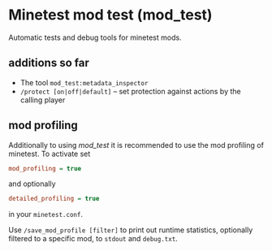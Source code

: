 # Minetest mod test (mod_test)
Automatic tests and debug tools for minetest mods.

## additions so far
* The tool `mod_test:metadata_inspector`
* `/protect [on|off|default]` – set protection against actions by the calling player


## mod profiling
Additionally to using _mod_test_ it is recommended to use the mod profiling of minetest.
To activate set
```INI
mod_profiling = true
```
and optionally
```INI
detailed_profiling = true
```
in your `minetest.conf`.

Use `/save_mod_profile [filter]` to print out runtime statistics, optionally filtered to a specific mod, to `stdout` and `debug.txt`.
